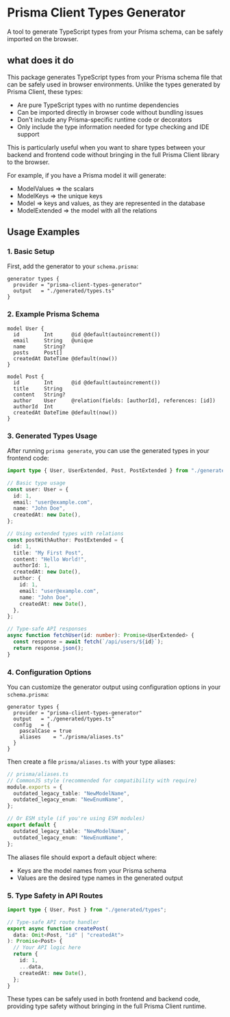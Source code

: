 # Prisma Client Types Generator

A tool to generate TypeScript types from your Prisma schema, can be safely imported on the browser.

## what does it do

This package generates TypeScript types from your Prisma schema file that can be safely used in browser environments. Unlike the types generated by Prisma Client, these types:

- Are pure TypeScript types with no runtime dependencies
- Can be imported directly in browser code without bundling issues
- Don't include any Prisma-specific runtime code or decorators
- Only include the type information needed for type checking and IDE support

This is particularly useful when you want to share types between your backend and frontend code without bringing in the full Prisma Client library to the browser.

For example, if you have a Prisma model it will generate:

- ModelValues => the scalars
- ModelKeys => the unique keys
- Model => keys and values, as they are represented in the database
- ModelExtended => the model with all the relations

## Usage Examples

### 1. Basic Setup

First, add the generator to your `schema.prisma`:

```prisma
generator types {
  provider = "prisma-client-types-generator"
  output   = "./generated/types.ts"
}
```

### 2. Example Prisma Schema

```prisma
model User {
  id        Int      @id @default(autoincrement())
  email     String   @unique
  name      String?
  posts     Post[]
  createdAt DateTime @default(now())
}

model Post {
  id        Int      @id @default(autoincrement())
  title     String
  content   String?
  author    User     @relation(fields: [authorId], references: [id])
  authorId  Int
  createdAt DateTime @default(now())
}
```

### 3. Generated Types Usage

After running `prisma generate`, you can use the generated types in your frontend code:

```typescript
import type { User, UserExtended, Post, PostExtended } from "./generated/types";

// Basic type usage
const user: User = {
  id: 1,
  email: "user@example.com",
  name: "John Doe",
  createdAt: new Date(),
};

// Using extended types with relations
const postWithAuthor: PostExtended = {
  id: 1,
  title: "My First Post",
  content: "Hello World!",
  authorId: 1,
  createdAt: new Date(),
  author: {
    id: 1,
    email: "user@example.com",
    name: "John Doe",
    createdAt: new Date(),
  },
};

// Type-safe API responses
async function fetchUser(id: number): Promise<UserExtended> {
  const response = await fetch(`/api/users/${id}`);
  return response.json();
}
```

### 4. Configuration Options

You can customize the generator output using configuration options in your `schema.prisma`:

```prisma
generator types {
  provider = "prisma-client-types-generator"
  output   = "./generated/types.ts"
  config   = {
    pascalCase = true
    aliases    = "./prisma/aliases.ts"
  }
}
```

Then create a file `prisma/aliases.ts` with your type aliases:

```typescript
// prisma/aliases.ts
// CommonJS style (recommended for compatibility with require)
module.exports = {
  outdated_legacy_table: "NewModelName",
  outdated_legacy_enum: "NewEnumName",
};

// Or ESM style (if you're using ESM modules)
export default {
  outdated_legacy_table: "NewModelName",
  outdated_legacy_enum: "NewEnumName",
};
```

The aliases file should export a default object where:

- Keys are the model names from your Prisma schema
- Values are the desired type names in the generated output

### 5. Type Safety in API Routes

```typescript
import type { User, Post } from "./generated/types";

// Type-safe API route handler
export async function createPost(
  data: Omit<Post, "id" | "createdAt">
): Promise<Post> {
  // Your API logic here
  return {
    id: 1,
    ...data,
    createdAt: new Date(),
  };
}
```

These types can be safely used in both frontend and backend code, providing type safety without bringing in the full Prisma Client runtime.
